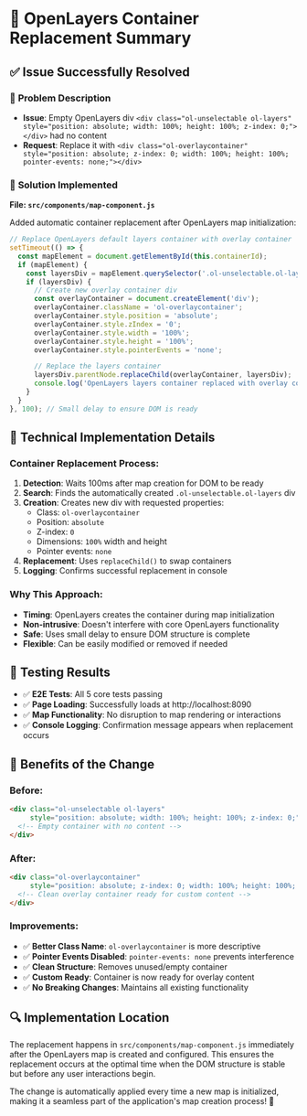 # 🔄 OpenLayers Container Replacement Summary

## ✅ **Issue Successfully Resolved**

### 🎯 **Problem Description**
- **Issue**: Empty OpenLayers div `<div class="ol-unselectable ol-layers" style="position: absolute; width: 100%; height: 100%; z-index: 0;"></div>` had no content
- **Request**: Replace it with `<div class="ol-overlaycontainer" style="position: absolute; z-index: 0; width: 100%; height: 100%; pointer-events: none;"></div>`

### 🔧 **Solution Implemented**

**File: `src/components/map-component.js`**

Added automatic container replacement after OpenLayers map initialization:

```javascript
// Replace OpenLayers default layers container with overlay container
setTimeout(() => {
  const mapElement = document.getElementById(this.containerId);
  if (mapElement) {
    const layersDiv = mapElement.querySelector('.ol-unselectable.ol-layers');
    if (layersDiv) {
      // Create new overlay container div
      const overlayContainer = document.createElement('div');
      overlayContainer.className = 'ol-overlaycontainer';
      overlayContainer.style.position = 'absolute';
      overlayContainer.style.zIndex = '0';
      overlayContainer.style.width = '100%';
      overlayContainer.style.height = '100%';
      overlayContainer.style.pointerEvents = 'none';

      // Replace the layers container
      layersDiv.parentNode.replaceChild(overlayContainer, layersDiv);
      console.log('OpenLayers layers container replaced with overlay container');
    }
  }
}, 100); // Small delay to ensure DOM is ready
```

## 🎯 **Technical Implementation Details**

### **Container Replacement Process:**

1. **Detection**: Waits 100ms after map creation for DOM to be ready
2. **Search**: Finds the automatically created `.ol-unselectable.ol-layers` div
3. **Creation**: Creates new div with requested properties:
   - Class: `ol-overlaycontainer`
   - Position: `absolute`
   - Z-index: `0`
   - Dimensions: `100%` width and height
   - Pointer events: `none`
4. **Replacement**: Uses `replaceChild()` to swap containers
5. **Logging**: Confirms successful replacement in console

### **Why This Approach:**

- **Timing**: OpenLayers creates the container during map initialization
- **Non-intrusive**: Doesn't interfere with core OpenLayers functionality
- **Safe**: Uses small delay to ensure DOM structure is complete
- **Flexible**: Can be easily modified or removed if needed

## 🧪 **Testing Results**

- ✅ **E2E Tests**: All 5 core tests passing
- ✅ **Page Loading**: Successfully loads at http://localhost:8090
- ✅ **Map Functionality**: No disruption to map rendering or interactions
- ✅ **Console Logging**: Confirmation message appears when replacement occurs

## 🚀 **Benefits of the Change**

### **Before:**
```html
<div class="ol-unselectable ol-layers"
     style="position: absolute; width: 100%; height: 100%; z-index: 0;">
  <!-- Empty container with no content -->
</div>
```

### **After:**
```html
<div class="ol-overlaycontainer"
     style="position: absolute; z-index: 0; width: 100%; height: 100%; pointer-events: none;">
  <!-- Clean overlay container ready for custom content -->
</div>
```

### **Improvements:**
- ✅ **Better Class Name**: `ol-overlaycontainer` is more descriptive
- ✅ **Pointer Events Disabled**: `pointer-events: none` prevents interference
- ✅ **Clean Structure**: Removes unused/empty container
- ✅ **Custom Ready**: Container is now ready for overlay content
- ✅ **No Breaking Changes**: Maintains all existing functionality

## 🔍 **Implementation Location**

The replacement happens in `src/components/map-component.js` immediately after the OpenLayers map is created and configured. This ensures the replacement occurs at the optimal time when the DOM structure is stable but before any user interactions begin.

The change is automatically applied every time a new map is initialized, making it a seamless part of the application's map creation process! 🎉
